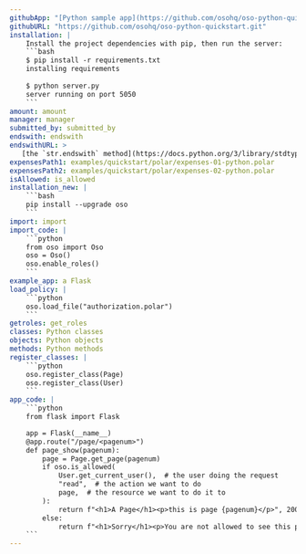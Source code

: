 ```yaml
---
githubApp: "[Python sample app](https://github.com/osohq/oso-python-quickstart)"
githubURL: "https://github.com/osohq/oso-python-quickstart.git"
installation: |
    Install the project dependencies with pip, then run the server:
    ```bash
    $ pip install -r requirements.txt
    installing requirements
    
    $ python server.py
    server running on port 5050
    ```
amount: amount
manager: manager
submitted_by: submitted_by
endswith: endswith
endswithURL: >
   [the `str.endswith` method](https://docs.python.org/3/library/stdtypes.html#str.endswith)
expensesPath1: examples/quickstart/polar/expenses-01-python.polar
expensesPath2: examples/quickstart/polar/expenses-02-python.polar
isAllowed: is_allowed
installation_new: |
    ```bash
    pip install --upgrade oso
    ```
import: import
import_code: |
    ```python
    from oso import Oso
    oso = Oso()
    oso.enable_roles()
    ```
example_app: a Flask
load_policy: |
    ```python
    oso.load_file("authorization.polar")
    ```
getroles: get_roles
classes: Python classes
objects: Python objects
methods: Python methods
register_classes: |
    ```python
    oso.register_class(Page)
    oso.register_class(User)
    ```
app_code: |
    ```python
    from flask import Flask

    app = Flask(__name__)
    @app.route("/page/<pagenum>")
    def page_show(pagenum):
        page = Page.get_page(pagenum)
        if oso.is_allowed(
            User.get_current_user(),  # the user doing the request
            "read",  # the action we want to do
            page,  # the resource we want to do it to
        ):
            return f"<h1>A Page</h1><p>this is page {pagenum}</p>", 200
        else:
            return f"<h1>Sorry</h1><p>You are not allowed to see this page</p>", 403
    ```
---
```

